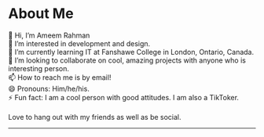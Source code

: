 <h1>About Me</h1>
👋 Hi, I’m Ameem Rahman
<br>
👀 I’m interested in development and design.
<br>
🌱 I’m currently learning IT at Fanshawe College in London, Ontario, Canada.
<br>
💞️ I’m looking to collaborate on cool, amazing projects with anyone who is interesting person. 
<br>
📫 How to reach me is by email!
<br>
😄 Pronouns: Him/he/his.
<br>
⚡ Fun fact: 
I am a cool person with good attitudes. I am also a TikToker.
<br><br>
Love to hang out with my friends as well as be social.
<hr>
